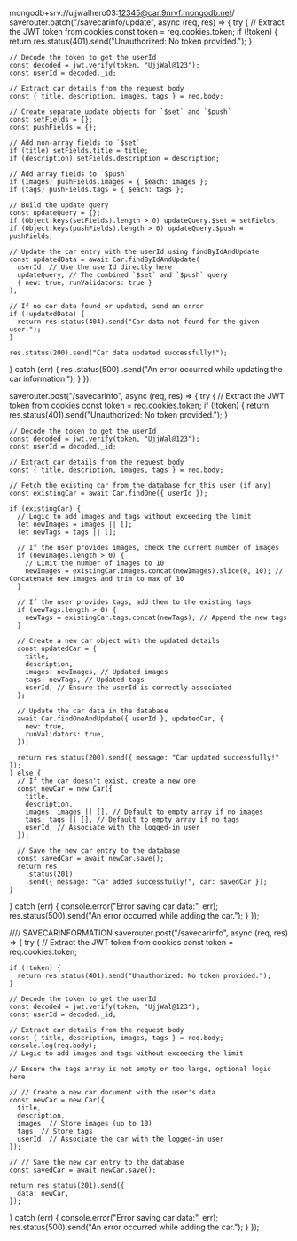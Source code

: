 mongodb+srv://ujjwalhero03:12345@car.9nrvf.mongodb.net/
saverouter.patch("/savecarinfo/update", async (req, res) => {
try {
// Extract the JWT token from cookies
const token = req.cookies.token;
if (!token) {
return res.status(401).send("Unauthorized: No token provided.");
}

    // Decode the token to get the userId
    const decoded = jwt.verify(token, "UjjWal@123");
    const userId = decoded._id;

    // Extract car details from the request body
    const { title, description, images, tags } = req.body;

    // Create separate update objects for `$set` and `$push`
    const setFields = {};
    const pushFields = {};

    // Add non-array fields to `$set`
    if (title) setFields.title = title;
    if (description) setFields.description = description;

    // Add array fields to `$push`
    if (images) pushFields.images = { $each: images };
    if (tags) pushFields.tags = { $each: tags };

    // Build the update query
    const updateQuery = {};
    if (Object.keys(setFields).length > 0) updateQuery.$set = setFields;
    if (Object.keys(pushFields).length > 0) updateQuery.$push = pushFields;

    // Update the car entry with the userId using findByIdAndUpdate
    const updatedData = await Car.findByIdAndUpdate(
      userId, // Use the userId directly here
      updateQuery, // The combined `$set` and `$push` query
      { new: true, runValidators: true }
    );

    // If no car data found or updated, send an error
    if (!updatedData) {
      return res.status(404).send("Car data not found for the given user.");
    }

    res.status(200).send("Car data updated successfully!");

} catch (err) {
res
.status(500)
.send("An error occurred while updating the car information.");
}
});

saverouter.post("/savecarinfo", async (req, res) => {
try {
// Extract the JWT token from cookies
const token = req.cookies.token;
if (!token) {
return res.status(401).send("Unauthorized: No token provided.");
}

    // Decode the token to get the userId
    const decoded = jwt.verify(token, "UjjWal@123");
    const userId = decoded._id;

    // Extract car details from the request body
    const { title, description, images, tags } = req.body;

    // Fetch the existing car from the database for this user (if any)
    const existingCar = await Car.findOne({ userId });

    if (existingCar) {
      // Logic to add images and tags without exceeding the limit
      let newImages = images || [];
      let newTags = tags || [];

      // If the user provides images, check the current number of images
      if (newImages.length > 0) {
        // Limit the number of images to 10
        newImages = existingCar.images.concat(newImages).slice(0, 10); // Concatenate new images and trim to max of 10
      }

      // If the user provides tags, add them to the existing tags
      if (newTags.length > 0) {
        newTags = existingCar.tags.concat(newTags); // Append the new tags
      }

      // Create a new car object with the updated details
      const updatedCar = {
        title,
        description,
        images: newImages, // Updated images
        tags: newTags, // Updated tags
        userId, // Ensure the userId is correctly associated
      };

      // Update the car data in the database
      await Car.findOneAndUpdate({ userId }, updatedCar, {
        new: true,
        runValidators: true,
      });

      return res.status(200).send({ message: "Car updated successfully!" });
    } else {
      // If the car doesn't exist, create a new one
      const newCar = new Car({
        title,
        description,
        images: images || [], // Default to empty array if no images
        tags: tags || [], // Default to empty array if no tags
        userId, // Associate with the logged-in user
      });

      // Save the new car entry to the database
      const savedCar = await newCar.save();
      return res
        .status(201)
        .send({ message: "Car added successfully!", car: savedCar });
    }

} catch (err) {
console.error("Error saving car data:", err);
res.status(500).send("An error occurred while adding the car.");
}
});

//// SAVECARINFORMATION
saverouter.post("/savecarinfo", async (req, res) => {
try {
// Extract the JWT token from cookies
const token = req.cookies.token;

    if (!token) {
      return res.status(401).send("Unauthorized: No token provided.");
    }

    // Decode the token to get the userId
    const decoded = jwt.verify(token, "UjjWal@123");
    const userId = decoded._id;

    // Extract car details from the request body
    const { title, description, images, tags } = req.body;
    console.log(req.body);
    // Logic to add images and tags without exceeding the limit

    // Ensure the tags array is not empty or too large, optional logic here

    // // Create a new car document with the user's data
    const newCar = new Car({
      title,
      description,
      images, // Store images (up to 10)
      tags, // Store tags
      userId, // Associate the car with the logged-in user
    });

    // // Save the new car entry to the database
    const savedCar = await newCar.save();

    return res.status(201).send({
      data: newCar,
    });

} catch (err) {
console.error("Error saving car data:", err);
res.status(500).send("An error occurred while adding the car.");
}
});
